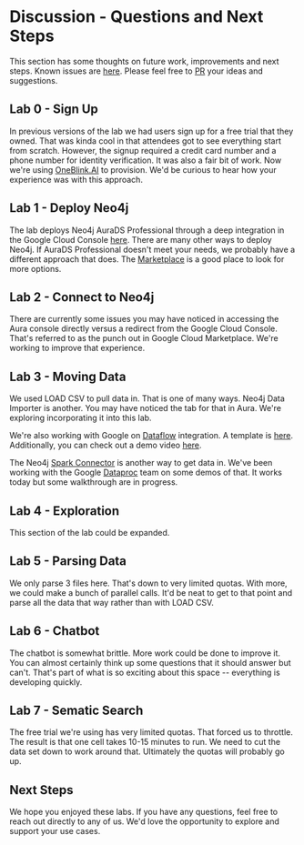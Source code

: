# Discussion - Questions and Next Steps
This section has some thoughts on future work, improvements and next steps.  Known issues are [here](https://github.com/neo4j-partners/hands-on-lab-neo4j-and-vertex-ai/issues).  Please feel free to [PR](https://github.com/neo4j-partners/hands-on-lab-neo4j-and-vertex-ai/pulls) your ideas and suggestions.

## Lab 0 - Sign Up
In previous versions of the lab we had users sign up for a free trial that they owned.  That was kinda cool in that attendees got to see everything start from scratch.  However, the signup required a credit card number and a phone number for identity verification.  It was also a fair bit of work.  Now we're using [OneBlink.AI](https://oneblink.ai/) to provision.  We'd be curious to hear how your experience was with this approach.

## Lab 1 - Deploy Neo4j
The lab deploys Neo4j AuraDS Professional through a deep integration in the Google Cloud Console [here](https://console.cloud.google.com/marketplace/product/endpoints/prod.n4gcp.neo4j.io).  There are many other ways to deploy Neo4j.  If AuraDS Professional doesn't meet your needs, we probably have a different approach that does.  The [Marketplace](https://console.cloud.google.com/marketplace/browse?filter=partner:Neo4j) is a good place to look for more options.

## Lab 2 - Connect to Neo4j
There are currently some issues you may have noticed in accessing the Aura console directly versus a redirect from the Google Cloud Console.  That's referred to as the punch out in Google Cloud Marketplace.  We're working to improve that experience.

## Lab 3 - Moving Data
We used LOAD CSV to pull data in.  That is one of many ways.  Neo4j Data Importer is another.  You may have noticed the tab for that in Aura.  We're exploring incorporating it into this lab.

We're also working with Google on [Dataflow](https://cloud.google.com/dataflow) integration.  A template is [here](https://github.com/GoogleCloudPlatform/DataflowTemplates/tree/main/v2/googlecloud-to-neo4j).  Additionally, you can check out a demo video [here](https://www.youtube.com/watch?v=9dAnPoFV80c).

The Neo4j [Spark Connector](https://neo4j.com/docs/spark/current/) is another way to get data in.  We've been working with the Google [Dataproc](https://cloud.google.com/dataproc) team on some demos of that.  It works today but some walkthrough are in progress.

## Lab 4 - Exploration
This section of the lab could be expanded.

## Lab 5 - Parsing Data
We only parse 3 files here.  That's down to very limited quotas.  With more, we could make a bunch of parallel calls.  It'd be neat to get to that point and parse all the data that way rather than with LOAD CSV.

## Lab 6 - Chatbot
The chatbot is somewhat brittle.  More work could be done to improve it.  You can almost certainly think up some questions that it should answer but can't.  That's part of what is so exciting about this space -- everything is developing quickly.

## Lab 7 - Sematic Search
The free trial we're using has very limited quotas.  That forced us to throttle.  The result is that one cell takes 10-15 minutes to run.  We need to cut the data set down to work around that.  Ultimately the quotas will probably go up.

## Next Steps
We hope you enjoyed these labs.  If you have any questions, feel free to reach out directly to any of us.  We'd love the opportunity to explore and support your use cases.
